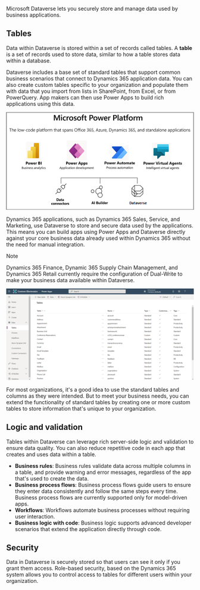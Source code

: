 Microsoft Dataverse lets you securely store and manage data used by business applications. 

## Tables
Data within Dataverse is stored within a set of records called tables. A **table** is a set of records used to store data, similar to how a table stores data within a database.

Dataverse includes a base set of standard tables that support common business scenarios that connect to Dynamics 365 application data. You can also create custom tables specific to your organization and populate them with data that you import from lists in SharePoint, from Excel, or from PowerQuery. App makers can then use Power Apps to build rich applications using this data.

![Diagram overview of the Business Application Platform.](../media/platform.png)

Dynamics 365 applications, such as Dynamics 365 Sales, Service, and Marketing, use Dataverse to store and secure data used by the applications. This means you can build apps using Power Apps and Dataverse directly against your core business data already used within Dynamics 365 without the need for manual integration.

 > [!NOTE]
 > Dynamics 365 Finance, Dynamic 365 Supply Chain Management, and Dynamics 365 Retail  currently require the configuration of Dual-Write to make your business data available within Dataverse. 

[![Screenshot of Power Apps showing a list of tables.](../media/updated-entity-list.png)](../media/updated-entity-list.png#lightbox)

For most organizations, it's a good idea to use the standard tables and columns as they were intended. But to meet your business needs, you can extend the functionality of standard tables by creating one or more custom tables to store information that's unique to your organization. 

## Logic and validation
Tables within Dataverse can leverage rich server-side logic and validation to ensure data quality. You can also reduce repetitive code in each app that creates and uses data within a table.

* **Business rules**: Business rules validate data across multiple columns in a table, and provide warning and error messages, regardless of the app that's used to create the data. 
* **Business process flows**: Business process flows guide users to ensure they enter data consistently and follow the same steps every time. Business process flows are currently supported only for model-driven apps.
* **Workflows**: Workflows automate business processes without requiring user interaction. 
* **Business logic with code**: Business logic supports advanced developer scenarios that extend the application directly through code. 

## Security
Data in Dataverse is securely stored so that users can see it only if you grant them access. Role-based security, based on the Dynamics 365 system allows you to control access to tables for different users within your organization.
